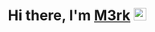 <div align="center">
   <h1>Hi there, I'm <a href="https://hemant.codes">M3rk</a> <img src="https://media.giphy.com/media/hvRJCLFzcasrR4ia7z/giphy.gif" width="25px"> </h1>
</div>
